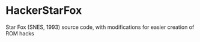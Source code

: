 # HackerStarFox
Star Fox (SNES, 1993) source code, with modifications for easier creation of ROM hacks 

